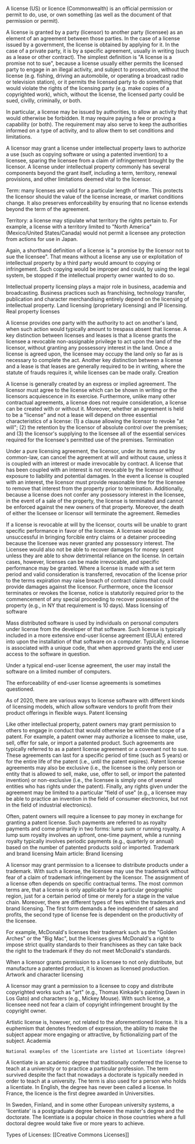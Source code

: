 A license (US) or licence (Commonwealth) is an official permission or permit to do, use, or own something (as well as the document of that permission or permit).

A license is granted by a party (licensor) to another party (licensee) as an element of an agreement between those parties. In the case of a license issued by a government, the license is obtained by applying for it. In the case of a private party, it is by a specific agreement, usually in writing (such as a lease or other contract). The simplest definition is "A license is a promise not to sue", because a license usually either permits the licensed party to engage in an illegal activity, and subject to prosecution, without the license (e.g. fishing, driving an automobile, or operating a broadcast radio or television station), or it permits the licensed party to do something that would violate the rights of the licensing party (e.g. make copies of a copyrighted work), which, without the license, the licensed party could be sued, civilly, criminally, or both.

In particular, a license may be issued by authorities, to allow an activity that would otherwise be forbidden. It may require paying a fee or proving a capability (or both). The requirement may also serve to keep the authorities informed on a type of activity, and to allow them to set conditions and limitations.

A licensor may grant a license under intellectual property laws to authorize a use (such as copying software or using a patented invention) to a licensee, sparing the licensee from a claim of infringement brought by the licensor. A license under intellectual property commonly has several components beyond the grant itself, including a term, territory, renewal provisions, and other limitations deemed vital to the licensor.

Term: many licenses are valid for a particular length of time. This protects the licensor should the value of the license increase, or market conditions change. It also preserves enforceability by ensuring that no license extends beyond the term of the agreement.

Territory: a license may stipulate what territory the rights pertain to. For example, a license with a territory limited to "North America" (Mexico/United States/Canada) would not permit a licensee any protection from actions for use in Japan.

Again, a shorthand definition of a license is "a promise by the licensor not to sue the licensee". That means without a license any use or exploitation of intellectual property by a third party would amount to copying or infringement. Such copying would be improper and could, by using the legal system, be stopped if the intellectual property owner wanted to do so.

Intellectual property licensing plays a major role in business, academia and broadcasting. Business practices such as franchising, technology transfer, publication and character merchandising entirely depend on the licensing of intellectual property. Land licensing (proprietary licensing) and IP licensing.
Real property licenses

A license provides one party with the authority to act on another's land, when such action would typically amount to trespass absent that license. A key distinction between licenses and leases is that a license grants the licensee a revocable non-assignable privilege to act upon the land of the licensor, without granting any possessory interest in the land. Once a license is agreed upon, the licensee may occupy the land only so far as is necessary to complete the act. Another key distinction between a license and a lease is that leases are generally required to be in writing, where the statute of frauds requires it, while licenses can be made orally.
Creation

A license is generally created by an express or implied agreement. The licensor must agree to the license which can be shown in writing or the licensors acquiescence in its exercise. Furthermore, unlike many other contractual agreements, a license does not require consideration, a license can be created with or without it. Moreover, whether an agreement is held to be a "license" and not a lease will depend on three essential characteristics of a license: (1) a clause allowing the licensor to revoke "at will"; (2) the retention by the licensor of absolute control over the premises; and (3) the licensor's supplying to the licensee all of the essential services required for the licensee's permitted use of the premises.
Termination

Under a pure licensing agreement, the licensor, under its terms and by common-law, can cancel the agreement at will and without cause, unless it is coupled with an interest or made irrevocable by contract. A license that has been coupled with an interest is not revocable by the licensor without exposure to liability and potential damages. In the event a license is coupled with an interest, the licensor must provide reasonable time for the licensee to remove that interest from the property prior to termination. Additionally, because a license does not confer any possessory interest in the licensee, in the event of a sale of the property, the license is terminated and cannot be enforced against the new owners of that property. Moreover, the death of either the licensee or licensor will terminate the agreement.
Remedies

If a license is revocable at will by the licensor, courts will be unable to grant specific performance in favor of the licensee. A licensee would be unsuccessful in bringing forcible entry claims or a detainer proceeding because the licensee was never granted any possessory interest. The Licensee would also not be able to recover damages for money spent unless they are able to show detrimental reliance on the license. In certain cases, however, licenses can be made irrevocable, and specific performance may be granted. Where a license is made with a set term period and valid consideration is transferred, revocation of the license prior to the terms expiration may raise breach of contract claims that could provide damages against the licensor. Furthermore, once the licensor terminates or revokes the license, notice is statutorily required prior to the commencement of any special proceeding to recover possession of the property (e.g., in NY that requirement is 10 days).
Mass licensing of software

Mass distributed software is used by individuals on personal computers under license from the developer of that software. Such license is typically included in a more extensive end-user license agreement (EULA) entered into upon the installation of that software on a computer. Typically, a license is associated with a unique code, that when approved grants the end user access to the software in question.

Under a typical end-user license agreement, the user may install the software on a limited number of computers.

The enforceability of end-user license agreements is sometimes questioned.

As of 2020, there are various ways to license software with different kinds of licensing models, which allow software vendors to profit from their product offerings in flexible ways.
Patent licensing

Like other intellectual property, patent owners may grant permission to others to engage in conduct that would otherwise be within the scope of a patent. For example, a patent owner may authorize a licensee to make, use, sell, offer for sale, or import a patented product. Such agreements are typically referred to as a patent license agreement or a covenant not to sue. These agreements can last for a specific period of time (such as 5 years) or for the entire life of the patent (i.e., until the patent expires). Patent license agreements may also be exclusive (i.e., the licensee is the only person or entity that is allowed to sell, make, use, offer to sell, or import the patented invention) or non-exclusive (i.e., the licensee is simply one of several entities who has rights under the patent). Finally, any rights given under the agreement may be limited to a particular "field of use" (e.g., a licensee may be able to practice an invention in the field of consumer electronics, but not in the field of industrial electronics).

Often, patent owners will require a licensee to pay money in exchange for granting a patent license. Such payments are referred to as royalty payments and come primarily in two forms: lump sum or running royalty. A lump sum royalty involves an upfront, one-time payment, while a running royalty typically involves periodic payments (e.g., quarterly or annual) based on the number of patented products sold or imported.
Trademark and brand licensing
Main article: Brand licensing

A licensor may grant permission to a licensee to distribute products under a trademark. With such a license, the licensee may use the trademark without fear of a claim of trademark infringement by the licensor. The assignment of a license often depends on specific contractual terms. The most common terms are, that a license is only applicable for a particular geographic region, just for a certain period of time or merely for a stage in the value chain. Moreover, there are different types of fees within the trademark and brand licensing. The first form demands a fee independent of sales and profits, the second type of license fee is dependent on the productivity of the licensee.

For example, McDonald's licenses their trademark such as the "Golden Arches" or the "Big Mac", but the licenses gives McDonald's a right to impose strict quality standards to their franchisees as they can take back the right to the trademark if they do not meet McDonald's standards.

When a licensor grants permission to a licensee to not only distribute, but manufacture a patented product, it is known as licensed production.
Artwork and character licensing

A licensor may grant a permission to a licensee to copy and distribute copyrighted works such as "art" (e.g., Thomas Kinkade's painting Dawn in Los Gato) and characters (e.g., Mickey Mouse). With such license, a licensee need not fear a claim of copyright infringement brought by the copyright owner.

Artistic license is, however, not related to the aforementioned license. It is a euphemism that denotes freedom of expression, the ability to make the subject appear more engaging or attractive, by fictionalizing part of the subject.
Academia

    National examples of the licentiate are listed at licentiate (degree)

A licentiate is an academic degree that traditionally conferred the license to teach at a university or to practice a particular profession. The term survived despite the fact that nowadays a doctorate is typically needed in order to teach at a university. The term is also used for a person who holds a licentiate. In English, the degree has never been called a license. In France, the licence is the first degree awarded in Universities.

In Sweden, Finland, and in some other European university systems, a 'licentiate' is a postgraduate degree between the master's degree and the doctorate. The licentiate is a popular choice in those countries where a full doctoral degree would take five or more years to achieve. 

Types of Licenses:
[[Creative Commons Licenses]]